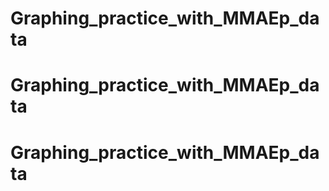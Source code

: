 # Graphing_practice_with_MMAEp_data
# Graphing_practice_with_MMAEp_data
# Graphing_practice_with_MMAEp_data
